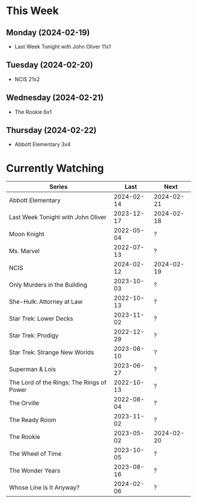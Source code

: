# This Week

## Monday (2024-02-19)
- Last Week Tonight with John Oliver 11x1

## Tuesday (2024-02-20)
- NCIS 21x2

## Wednesday (2024-02-21)
- The Rookie 6x1

## Thursday (2024-02-22)
- Abbott Elementary 3x4

# Currently Watching

| Series | Last | Next |
| --- | --- | --- |
| Abbott Elementary | 2024-02-14 | 2024-02-21 |
| Last Week Tonight with John Oliver | 2023-12-17 | 2024-02-18 |
| Moon Knight | 2022-05-04 | ? |
| Ms. Marvel | 2022-07-13 | ? |
| NCIS | 2024-02-12 | 2024-02-19 |
| Only Murders in the Building | 2023-10-03 | ? |
| She-Hulk: Attorney at Law | 2022-10-13 | ? |
| Star Trek: Lower Decks | 2023-11-02 | ? |
| Star Trek: Prodigy | 2022-12-29 | ? |
| Star Trek: Strange New Worlds | 2023-08-10 | ? |
| Superman & Lois | 2023-06-27 | ? |
| The Lord of the Rings: The Rings of Power | 2022-10-13 | ? |
| The Orville | 2022-08-04 | ? |
| The Ready Room | 2023-11-02 | ? |
| The Rookie | 2023-05-02 | 2024-02-20 |
| The Wheel of Time | 2023-10-05 | ? |
| The Wonder Years | 2023-08-16 | ? |
| Whose Line Is It Anyway? | 2024-02-06 | ? |

